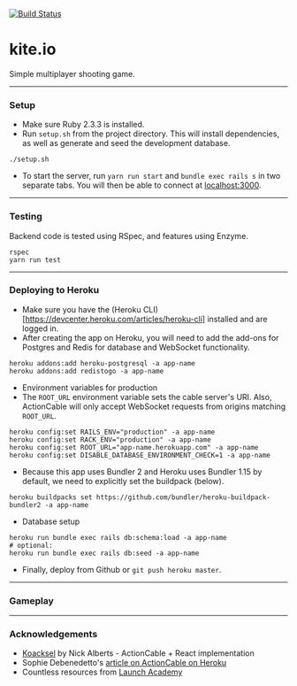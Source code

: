 [![Build Status](https://app.codeship.com/projects/c9c3f060-0d5a-0137-45a6-76f49fd9b84a/status?branch=master)](https://app.codeship.com/projects/326708)

# kite.io

Simple multiplayer shooting game.

---
### Setup
* Make sure Ruby 2.3.3 is installed.
* Run `setup.sh` from the project directory. This will install dependencies, as well as generate and seed the development database.
```
./setup.sh
```
* To start the server, run `yarn run start` and `bundle exec rails s` in two separate tabs. You will then be able to connect at [localhost:3000](http://localhost:3000).
---
### Testing
Backend code is tested using RSpec, and features using Enzyme.
```
rspec
yarn run test
```
---
### Deploying to Heroku
* Make sure you have the (Heroku CLI)[https://devcenter.heroku.com/articles/heroku-cli] installed and are logged in.
* After creating the app on Heroku, you will need to add the add-ons for Postgres and Redis for database and WebSocket functionality.
```
heroku addons:add heroku-postgresql -a app-name
heroku addons:add redistogo -a app-name
```
* Environment variables for production
* The `ROOT_URL` environment variable sets the cable server's URI. Also, ActionCable will only accept WebSocket requests from origins matching `ROOT_URL`.
```
heroku config:set RAILS_ENV="production" -a app-name
heroku config:set RACK_ENV="production" -a app-name
heroku config:set ROOT_URL="app-name.herokuapp.com" -a app-name
heroku config:set DISABLE_DATABASE_ENVIRONMENT_CHECK=1 -a app-name
```
* Because this app uses Bundler 2 and Heroku uses Bundler 1.15 by default, we need to explicitly set the buildpack (below).
```
heroku buildpacks set https://github.com/bundler/heroku-buildpack-bundler2 -a app-name
```
* Database setup
```
heroku run bundle exec rails db:schema:load -a app-name
# optional:
heroku run bundle exec rails db:seed -a app-name
```
* Finally, deploy from Github or `git push heroku master`.
---
### Gameplay

---
### Acknowledgements
* [Koacksel](https://github.com/nwalberts/koacksel) by Nick Alberts - ActionCable + React implementation
* Sophie Debenedetto's [article on ActionCable on Heroku](https://blog.heroku.com/real_time_rails_implementing_websockets_in_rails_5_with_action_cable#action-cable-comprehensive-sleek-and-easy-to-use)
* Countless resources from [Launch Academy](https://launchacademy.com/)
